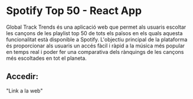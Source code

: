 # Spotify Top 50 - React App

Global Track Trends és una aplicació web que permet als usuaris escoltar les cançons de
les playlist top 50 de tots els països en els quals aquesta funcionalitat està disponible a
Spotify. L'objectiu principal de la plataforma és proporcionar als usuaris un accés fàcil i
ràpid a la música més popular en temps real i poder fer una comparativa dels rànquings de
les cançons més escoltades en tot el planeta.

## Accedir:
"Link a la web"
